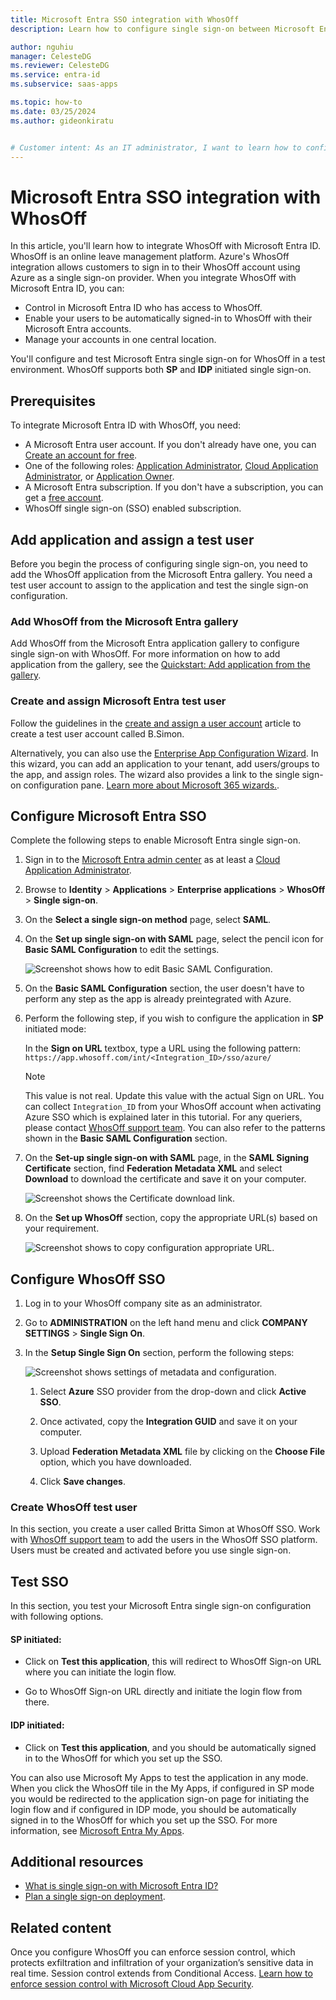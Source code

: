 ```yaml
---
title: Microsoft Entra SSO integration with WhosOff
description: Learn how to configure single sign-on between Microsoft Entra ID and WhosOff.

author: nguhiu
manager: CelesteDG
ms.reviewer: CelesteDG
ms.service: entra-id
ms.subservice: saas-apps

ms.topic: how-to
ms.date: 03/25/2024
ms.author: gideonkiratu


# Customer intent: As an IT administrator, I want to learn how to configure single sign-on between Microsoft Entra ID and WhosOff so that I can control who has access to WhosOff, enable automatic sign-in with Microsoft Entra accounts, and manage my accounts in one central location.
---
```


# Microsoft Entra SSO integration with WhosOff

In this article, you'll learn how to integrate WhosOff with Microsoft Entra ID. WhosOff is an online leave management platform. Azure's WhosOff integration allows customers to sign in to their WhosOff account using Azure as a single sign-on provider. When you integrate WhosOff with Microsoft Entra ID, you can:

* Control in Microsoft Entra ID who has access to WhosOff.
* Enable your users to be automatically signed-in to WhosOff with their Microsoft Entra accounts.
* Manage your accounts in one central location.

You'll configure and test Microsoft Entra single sign-on for WhosOff in a test environment. WhosOff supports both **SP** and **IDP** initiated single sign-on.

## Prerequisites

To integrate Microsoft Entra ID with WhosOff, you need:

* A Microsoft Entra user account. If you don't already have one, you can [Create an account for free](https://azure.microsoft.com/free/?WT.mc_id=A261C142F).
* One of the following roles: [Application Administrator](/entra/identity/role-based-access-control/permissions-reference#application-administrator), [Cloud Application Administrator](/entra/identity/role-based-access-control/permissions-reference#cloud-application-administrator), or [Application Owner](/entra/fundamentals/users-default-permissions#owned-enterprise-applications).
* A Microsoft Entra subscription. If you don't have a subscription, you can get a [free account](https://azure.microsoft.com/free/).
* WhosOff single sign-on (SSO) enabled subscription.

## Add application and assign a test user

Before you begin the process of configuring single sign-on, you need to add the WhosOff application from the Microsoft Entra gallery. You need a test user account to assign to the application and test the single sign-on configuration.

<a name='add-whosoff-from-the-azure-ad-gallery'></a>

### Add WhosOff from the Microsoft Entra gallery

Add WhosOff from the Microsoft Entra application gallery to configure single sign-on with WhosOff. For more information on how to add application from the gallery, see the [Quickstart: Add application from the gallery](~/identity/enterprise-apps/add-application-portal.md).

<a name='create-and-assign-azure-ad-test-user'></a>

### Create and assign Microsoft Entra test user

Follow the guidelines in the [create and assign a user account](~/identity/enterprise-apps/add-application-portal-assign-users.md) article to create a test user account called B.Simon.

Alternatively, you can also use the [Enterprise App Configuration Wizard](https://portal.office.com/AdminPortal/home?Q=Docs#/azureadappintegration). In this wizard, you can add an application to your tenant, add users/groups to the app, and assign roles. The wizard also provides a link to the single sign-on configuration pane. [Learn more about Microsoft 365 wizards.](/microsoft-365/admin/misc/azure-ad-setup-guides). 

<a name='configure-azure-ad-sso'></a>

## Configure Microsoft Entra SSO

Complete the following steps to enable Microsoft Entra single sign-on.

1. Sign in to the [Microsoft Entra admin center](https://entra.microsoft.com) as at least a [Cloud Application Administrator](~/identity/role-based-access-control/permissions-reference.md#cloud-application-administrator).
1. Browse to **Identity** > **Applications** > **Enterprise applications** > **WhosOff** > **Single sign-on**.
1. On the **Select a single sign-on method** page, select **SAML**.
1. On the **Set up single sign-on with SAML** page, select the pencil icon for **Basic SAML Configuration** to edit the settings.

   ![Screenshot shows how to edit Basic SAML Configuration.](common/edit-urls.png "Basic Configuration")

1. On the **Basic SAML Configuration** section, the user doesn't have to perform any step as the app is already preintegrated with Azure.

1. Perform the following step, if you wish to configure the application in **SP** initiated mode:

	In the **Sign on URL** textbox, type a URL using the following pattern:
	`https://app.whosoff.com/int/<Integration_ID>/sso/azure/`

	> [!NOTE]
    > This value is not real. Update this value with the actual Sign on URL. You can collect `Integration_ID` from your WhosOff account when activating Azure SSO which is explained later in this tutorial. For any queriers, please contact [WhosOff support team](mailto:support@whosoff.com). You can also refer to the patterns shown in the **Basic SAML Configuration** section.

1. On the **Set-up single sign-on with SAML** page, in the **SAML Signing Certificate** section, find **Federation Metadata XML** and select **Download** to download the certificate and save it on your computer.

    ![Screenshot shows the Certificate download link.](common/metadataxml.png "Certificate")

1. On the **Set up WhosOff** section, copy the appropriate URL(s) based on your requirement.

	![Screenshot shows to copy configuration appropriate URL.](common/copy-configuration-urls.png "Metadata")

## Configure WhosOff SSO

1. Log in to your WhosOff company site as an administrator.

1. Go to **ADMINISTRATION** on the left hand menu and click **COMPANY SETTINGS** > **Single Sign On**.

1. In the **Setup Single Sign On** section, perform the following steps:
	
	![Screenshot shows settings of metadata and configuration.](./media/whosoff-tutorial/metadata.png "Account")

	1. Select **Azure** SSO provider from the drop-down and click **Active SSO**.

	1. Once activated, copy the **Integration GUID** and save it on your computer.

	1. Upload **Federation Metadata XML** file by clicking on the **Choose File** option, which you have downloaded.

	1. Click **Save changes**.

### Create WhosOff test user

In this section, you create a user called Britta Simon at WhosOff SSO. Work with [WhosOff support team](mailto:support@whosoff.com) to add the users in the WhosOff SSO platform. Users must be created and activated before you use single sign-on.

## Test SSO 

In this section, you test your Microsoft Entra single sign-on configuration with following options. 

#### SP initiated:

* Click on **Test this application**, this will redirect to WhosOff Sign-on URL where you can initiate the login flow.  

* Go to WhosOff Sign-on URL directly and initiate the login flow from there.

#### IDP initiated:

* Click on **Test this application**, and you should be automatically signed in to the WhosOff for which you set up the SSO. 

You can also use Microsoft My Apps to test the application in any mode. When you click the WhosOff tile in the My Apps, if configured in SP mode you would be redirected to the application sign-on page for initiating the login flow and if configured in IDP mode, you should be automatically signed in to the WhosOff for which you set up the SSO. For more information, see [Microsoft Entra My Apps](/azure/active-directory/manage-apps/end-user-experiences#azure-ad-my-apps).

## Additional resources

* [What is single sign-on with Microsoft Entra ID?](~/identity/enterprise-apps/what-is-single-sign-on.md)
* [Plan a single sign-on deployment](~/identity/enterprise-apps/plan-sso-deployment.md).

## Related content

Once you configure WhosOff you can enforce session control, which protects exfiltration and infiltration of your organization’s sensitive data in real time. Session control extends from Conditional Access. [Learn how to enforce session control with Microsoft Cloud App Security](/cloud-app-security/proxy-deployment-aad).
